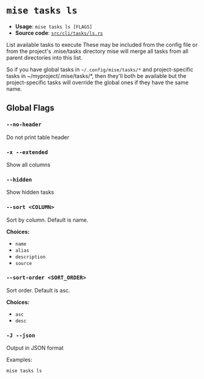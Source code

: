 # `mise tasks ls`

- **Usage**: `mise tasks ls [FLAGS]`
- **Source code**: [`src/cli/tasks/ls.rs`](https://github.com/jdx/mise/blob/main/src/cli/tasks/ls.rs)

List available tasks to execute
These may be included from the config file or from the project's .mise/tasks directory
mise will merge all tasks from all parent directories into this list.

So if you have global tasks in `~/.config/mise/tasks/*` and project-specific tasks in
~/myproject/.mise/tasks/*, then they'll both be available but the project-specific
tasks will override the global ones if they have the same name.

## Global Flags

### `--no-header`

Do not print table header

### `-x --extended`

Show all columns

### `--hidden`

Show hidden tasks

### `--sort <COLUMN>`

Sort by column. Default is name.

**Choices:**

- `name`
- `alias`
- `description`
- `source`

### `--sort-order <SORT_ORDER>`

Sort order. Default is asc.

**Choices:**

- `asc`
- `desc`

### `-J --json`

Output in JSON format

Examples:

    mise tasks ls
